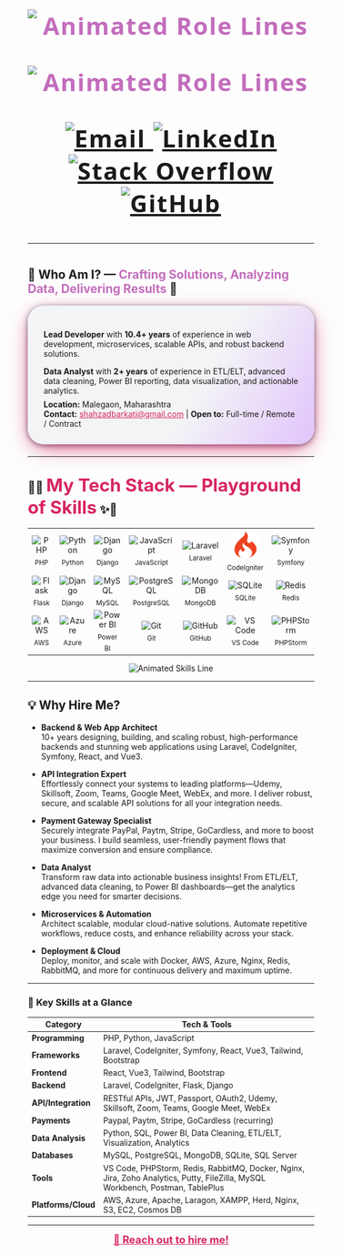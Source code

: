 <h1 align="center" style="margin-bottom:0; font-family:'Montserrat', 'Segoe UI', Arial, sans-serif; font-size:3em; color:#c26dbc; font-weight:900; letter-spacing:2px;">
  <img src="https://readme-typing-svg.demolab.com?font=Montserrat&weight=700&size=35&pause=300&color=A06204&center=true&vCenter=true&multiline=false&width=900&height=50&lines=Shahzad+Barkati" alt="Animated Role Lines" style="display:block;" />
</p>

<p align="center" style="margin-top:0;">
  <img src="https://readme-typing-svg.demolab.com?font=Montserrat&weight=700&size=35&pause=500&color=C26DBC&center=true&vCenter=true&multiline=false&width=900&height=50&lines=Lead+Developer;Backend+%26+Web+App+Architect;API+Integration+Expert;Payment+Gateway+Specialist;Data+Analyst;Microservices+Architect;Deployment+%26+Cloud+Pro;Automation+Enthusiast;ETL%2FELT+Engineer;Power+BI+Data+Viz+Guru;RESTful+API+Pro;SQL+%26+NoSQL+Expert" alt="Animated Role Lines" style="display:block;" />
</p>

<p align="center">
  <a href="mailto:shahzadbarkati@gmail.com">
    <img src="https://img.shields.io/badge/Email-D72660?style=for-the-badge&logo=gmail&logoColor=white" alt="Email"/>
  </a>
  <a href="https://www.linkedin.com/in/shahzadbarkati" target="_blank">
    <img src="https://img.shields.io/badge/LinkedIn-0A66C2?style=for-the-badge&logo=linkedin&logoColor=white" alt="LinkedIn"/>
  </a>
  <a href="https://stackoverflow.com/users/3445324/shahzad-barkati" target="_blank">
    <img src="https://img.shields.io/badge/Stack%20Overflow-F48024?style=for-the-badge&logo=stackoverflow&logoColor=white" alt="Stack Overflow"/>
  </a>
  <a href="https://github.com/ShahzadBarkati" target="_blank">
    <img src="https://img.shields.io/badge/GitHub-24292F?style=for-the-badge&logo=github&logoColor=white" alt="GitHub"/>
  </a>
</p>

---

## 🌈 Who Am I? — <span style="color:#C26DBC;font-weight:bold;">Crafting Solutions, Analyzing Data, Delivering Results</span> 🚀

<div style="background: linear-gradient(120deg, #f3f4f6 60%, #e0c3fc 100%); border-radius: 28px; box-shadow: 0 10px 38px -10px #d72660, 0 2px 10px #64748b; padding: 2em; margin-bottom: 1.5em;">
  <p style="margin-bottom: 0.5em;">
    <b>Lead Developer</b> with <b>10.4+ years</b> of experience in web development, microservices, scalable APIs, and robust backend solutions.
  </p>
  <p style="margin-bottom: 0.5em;">
    <b>Data Analyst</b> with <b>2+ years</b> of experience in ETL/ELT, advanced data cleaning, Power BI reporting, data visualization, and actionable analytics.
  </p>
  <b>Location:</b> Malegaon, Maharashtra<br>
  <b>Contact:</b> <a href="mailto:shahzadbarkati@gmail.com" style="color:#d72660;">shahzadbarkati@gmail.com</a> | <b>Open to:</b> Full-time / Remote / Contract
</div>

---

## 🧩✨ <span style="font-size:1.5em; color: #d72660;">My Tech Stack — Playground of Skills</span> ✨🧩

<!-- Tech Stack Grid with Skill Labels on Hover (including CodeIgniter and PowerBI) -->
<div align="center" style="margin: 1em 0;">
  <table style="border: none;">
    <tr>
      <td align="center"><img src="https://skillicons.dev/icons?i=php" title="PHP" height="48"/><br><sub>PHP</sub></td>
      <td align="center"><img src="https://skillicons.dev/icons?i=python" title="Python" height="48"/><br><sub>Python</sub></td>
      <td align="center"><img src="https://skillicons.dev/icons?i=python" title="Django" height="48"/><br><sub>Django</sub></td>
      <td align="center"><img src="https://skillicons.dev/icons?i=javascript" title="JavaScript" height="48"/><br><sub>JavaScript</sub></td>
      <td align="center"><img src="https://skillicons.dev/icons?i=laravel" title="Laravel" height="48"/><br><sub>Laravel</sub></td>
      <td align="center"><img src="https://raw.githubusercontent.com/devicons/devicon/master/icons/codeigniter/codeigniter-plain.svg" title="CodeIgniter" height="48"/><br><sub>CodeIgniter</sub></td>
      <td align="center"><img src="https://skillicons.dev/icons?i=symfony" title="Symfony" height="48"/><br><sub>Symfony</sub></td>
      <td align="center"><img src="https://skillicons.dev/icons?i=react" title="React" height="48"/><br><sub>React</sub></td>
      <td align="center"><img src="https://skillicons.dev/icons?i=vue" title="Vue.js" height="48"/><br><sub>Vue.js</sub></td>
      <td align="center"><img src="https://skillicons.dev/icons?i=tailwindcss" title="Tailwind CSS" height="48"/><br><sub>Tailwind CSS</sub></td>
      <td align="center"><img src="https://skillicons.dev/icons?i=bootstrap" title="Bootstrap" height="48"/><br><sub>Bootstrap</sub></td>
    </tr>
    <tr>
      <td align="center"><img src="https://skillicons.dev/icons?i=flask" title="Flask" height="48"/><br><sub>Flask</sub></td>
      <td align="center"><img src="https://skillicons.dev/icons?i=django" title="Django" height="48"/><br><sub>Django</sub></td>
      <td align="center"><img src="https://skillicons.dev/icons?i=mysql" title="MySQL" height="48"/><br><sub>MySQL</sub></td>
      <td align="center"><img src="https://skillicons.dev/icons?i=postgres" title="PostgreSQL" height="48"/><br><sub>PostgreSQL</sub></td>
      <td align="center"><img src="https://skillicons.dev/icons?i=mongodb" title="MongoDB" height="48"/><br><sub>MongoDB</sub></td>
      <td align="center"><img src="https://skillicons.dev/icons?i=sqlite" title="SQLite" height="48"/><br><sub>SQLite</sub></td>
      <td align="center"><img src="https://skillicons.dev/icons?i=redis" title="Redis" height="48"/><br><sub>Redis</sub></td>
      <td align="center"><img src="https://skillicons.dev/icons?i=rabbitmq" title="RabbitMQ" height="48"/><br><sub>RabbitMQ</sub></td>
      <td align="center"><img src="https://skillicons.dev/icons?i=docker" title="Docker" height="48"/><br><sub>Docker</sub></td>
      <td align="center"><img src="https://skillicons.dev/icons?i=nginx" title="Nginx" height="48"/><br><sub>Nginx</sub></td>
    </tr>
    <tr>
      <td align="center"><img src="https://skillicons.dev/icons?i=aws" title="AWS" height="48"/><br><sub>AWS</sub></td>
      <td align="center"><img src="https://skillicons.dev/icons?i=azure" title="Azure" height="48"/><br><sub>Azure</sub></td>
      <td align="center"><img src="https://raw.githubusercontent.com/microsoft/PowerBI-Icons/main/SVG/Power-BI.svg" title="Power BI" height="48"/><br><sub>Power BI</sub></td>
      <td align="center"><img src="https://skillicons.dev/icons?i=git" title="Git" height="48"/><br><sub>Git</sub></td>
      <td align="center"><img src="https://skillicons.dev/icons?i=github" title="GitHub" height="48"/><br><sub>GitHub</sub></td>
      <td align="center"><img src="https://skillicons.dev/icons?i=vscode" title="VS Code" height="48"/><br><sub>VS Code</sub></td>
      <td align="center"><img src="https://skillicons.dev/icons?i=phpstorm" title="PHPStorm" height="48"/><br><sub>PHPStorm</sub></td>
      <td align="center"><img src="https://skillicons.dev/icons?i=postman" title="Postman" height="48"/><br><sub>Postman</sub></td>
      <td align="center"></td>
      <td align="center"></td>
    </tr>
  </table>
</div>

<!-- Animated Skills Line in center, purple color, multiple roles and skills -->
<p align="center">
  <img src="https://readme-typing-svg.demolab.com?font=Montserrat&weight=800&size=21&pause=700&color=D72660&center=true&vCenter=true&width=650&height=32&lines=Backend+%26+Web+App+Architect+++Strong+Scalable+Solutions;API+Integration+Expert+++Seamless+3rd+Party+Connections;Payment+Gateway+Specialist+++Secure+and+Fast+Transactions;Data+Analyst+++Actionable+Insights+from+Complex+Data;Microservices+Architect+++Modular+and+Cloud-Ready;Deployment+%26+Cloud+Pro+++Fast+and+Reliable+Delivery;Automation+++Save+Time+and+Reduce+Errors;ETL%2FELT+Engineer+++Clean+and+Transform+Your+Data;Power+BI+Guru+++Stunning+Business+Dashboards;RESTful+API+Developer+++Modern+Web+Backends;SQL+%26+NoSQL+Expert+++Flexible+Data+Storage;Web+App+Specialist+++Beautiful+and+Responsive+UI%2FUX" alt="Animated Skills Line" />
</p>

---

## 💡 Why Hire Me?

- **Backend & Web App Architect**  
  10+ years designing, building, and scaling robust, high-performance backends and stunning web applications using Laravel, CodeIgniter, Symfony, React, and Vue3.

- **API Integration Expert**  
  Effortlessly connect your systems to leading platforms—Udemy, Skillsoft, Zoom, Teams, Google Meet, WebEx, and more. I deliver robust, secure, and scalable API solutions for all your integration needs.

- **Payment Gateway Specialist**  
  Securely integrate PayPal, Paytm, Stripe, GoCardless, and more to boost your business. I build seamless, user-friendly payment flows that maximize conversion and ensure compliance.

- **Data Analyst**  
  Transform raw data into actionable business insights! From ETL/ELT, advanced data cleaning, to Power BI dashboards—get the analytics edge you need for smarter decisions.

- **Microservices & Automation**  
  Architect scalable, modular cloud-native solutions. Automate repetitive workflows, reduce costs, and enhance reliability across your stack.

- **Deployment & Cloud**  
  Deploy, monitor, and scale with Docker, AWS, Azure, Nginx, Redis, RabbitMQ, and more for continuous delivery and maximum uptime.

---

### 🚦 **Key Skills at a Glance**

| **Category**            | **Tech & Tools**                                                                                           |
|-------------------------|------------------------------------------------------------------------------------------------------------|
| **Programming**         | PHP, Python, JavaScript                                                                                    |
| **Frameworks**          | Laravel, CodeIgniter, Symfony, React, Vue3, Tailwind, Bootstrap                                            |
| **Frontend**            | React, Vue3, Tailwind, Bootstrap                                                                           |
| **Backend**             | Laravel, CodeIgniter, Flask, Django                                                                        |
| **API/Integration**     | RESTful APIs, JWT, Passport, OAuth2, Udemy, Skillsoft, Zoom, Teams, Google Meet, WebEx                     |
| **Payments**            | Paypal, Paytm, Stripe, GoCardless (recurring)                                                              |
| **Data Analysis**       | Python, SQL, Power BI, Data Cleaning, ETL/ELT, Visualization, Analytics                                    |
| **Databases**           | MySQL, PostgreSQL, MongoDB, SQLite, SQL Server                                                             |
| **Tools**               | VS Code, PHPStorm, Redis, RabbitMQ, Docker, Nginx, Jira, Zoho Analytics, Putty, FileZilla, MySQL Workbench, Postman, TablePlus |
| **Platforms/Cloud**     | AWS, Azure, Apache, Laragon, XAMPP, Herd, Nginx, S3, EC2, Cosmos DB                                       |

---

<div align="center">
  <a href="mailto:shahzadbarkati@gmail.com" style="color:#D72660;font-size:1.3em; font-weight:bold;">
    💌 Reach out to hire me!
  </a>
</div>
